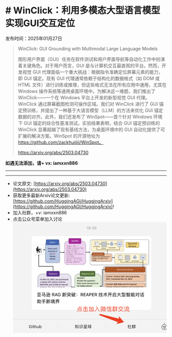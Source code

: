 # # WinClick：利用多模态大型语言模型实现GUI交互定位
发布时间：2025年01月27日


> WinClick: GUI Grounding with Multimodal Large Language Models
>
> 图形用户界面（GUI）任务在软件测试和用户界面导航等自动化工作中扮演着关键角色。对于用户而言，GUI 是与计算机交互最直观的平台。然而，开发视觉 GUI 代理面临一个重大挑战：根据指令准确定位屏幕元素的能力，即 GUI 锚定。现有 GUI 代理通常依赖于结构化的数据格式（如 DOM 或 HTML 文件）进行训练或推理，但这些格式无法在所有应用中通用，尤其在 Windows 操作系统等通用桌面环境中。为解决这一难题，我们推出了 WinClick——一个在 Windows 平台上开发的新型视觉 GUI 代理。WinClick 通过屏幕截图检测可操作区域。我们对 WinClick 进行了 GUI 锚定预训练，并提出了一种基于大语言模型（LLM）的方法来优化 GUI 锚定数据的对齐。此外，我们还发布了 WinSpot——首个针对 Windows 环境下 GUI 锚定的综合性基准测试。实验结果表明，结合 GUI 锚定预训练的 WinClick 显著超越了现有基线方法，为桌面环境中的 GUI 自动化提供了可扩展的解决方案。WinSpot 的开源地址为 https://github.com/zackhuiiiii/WinSpot。
>
> https://arxiv.org/abs/2503.04730

**如遇无法添加，请+ vx: iamxxn886**
<hr />


<hr />

- 论文原文: [https://arxiv.org/abs/2503.04730](https://arxiv.org/abs/2503.04730)
- 获取更多最新Arxiv论文更新: [https://github.com/HuggingAGI/HuggingArxiv](https://github.com/HuggingAGI/HuggingArxiv)!
- 加入社群，+v: iamxxn886
- 点击公众号菜单加入讨论
![](https://raw.githubusercontent.com/HuggingAGI/wx_assets/main/2024/07/31/1722434818326-94339e92-22f1-4472-9d27-fed232f70b5d.jpeg)